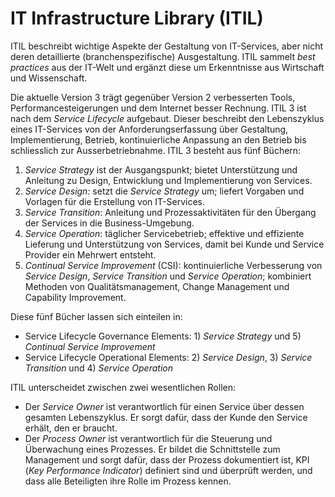 # IT Infrastructure Library (ITIL)

ITIL beschreibt wichtige Aspekte der Gestaltung von IT-Services, aber nicht
deren detaillierte (branchenspezifische) Ausgestaltung. ITIL sammelt _best
practices_ aus der IT-Welt und ergänzt diese um Erkenntnisse aus Wirtschaft und
Wissenschaft.

Die aktuelle Version 3 trägt gegenüber Version 2 verbesserten Tools,
Performancesteigerungen und dem Internet besser Rechnung. ITIL 3 ist nach dem
_Service Lifecycle_ aufgebaut. Dieser beschreibt den Lebenszyklus eines
IT-Services von der Anforderungserfassung über Gestaltung, Implementierung,
Betrieb, kontinuierliche Anpassung an den Betrieb bis schliesslich zur
Ausserbetriebnahme. ITIL 3 besteht aus fünf Büchern:

1. _Service Strategy_ ist der Ausgangspunkt; bietet Unterstützung und Anleitung zu
Design, Entwicklung und Implementierung von Services.
2. _Service Design_: setzt die _Service Strategy_ um; liefert Vorgaben und
Vorlagen für die Erstellung von IT-Services.
3. _Service Transition_: Anleitung und Prozessaktivitäten für den Übergang der
Services in die Business-Umgebung.
4. _Service Operation_: täglicher Servicebetrieb; effektive und effiziente
Lieferung und Unterstützung von Services, damit bei Kunde und Service Provider
ein Mehrwert entsteht.
5. _Continual Service Improvement_ (CSI): kontinuierliche Verbesserung von
_Service Design_, _Service Transition_ und _Service Operation_; kombiniert
Methoden von Qualitätsmanagement, Change Management und Capability Improvement.

Diese fünf Bücher lassen sich einteilen in:

* Service Lifecycle Governance Elements: 1) _Service Strategy_ und 5) _Continual Service Improvement_ 
* Service Lifecycle Operational Elements: 2) _Service Design_, 3) _Service Transition_ und 4) _Service Operation_

ITIL unterscheidet zwischen zwei wesentlichen Rollen:

* Der _Service Owner_ ist verantwortlich für einen Service über dessen gesamten
Lebenszyklus. Er sorgt dafür, dass der Kunde den Service erhält, den er
braucht.
* Der _Process Owner_ ist verantwortlich für die Steuerung und Überwachung eines
Prozesses. Er bildet die Schnittstelle zum Management und sorgt dafür, dass
der Prozess dokumentiert ist, KPI (_Key Performance Indicator_) definiert sind
und überprüft werden, und dass alle Beteiligten ihre Rolle im Prozess kennen.
